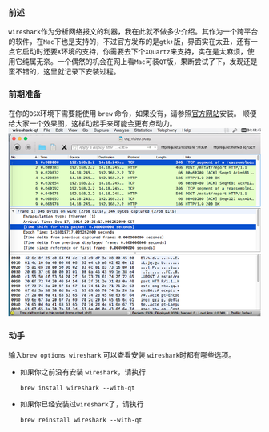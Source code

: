 ### 前述
`wireshark`作为分析网络报文的利器，我在此就不做多少介绍。其作为一个跨平台的软件，在`Mac`下也是支持的，不过官方发布的是`gtk+`版，界面实在太丑，还有一点它启动时还要`X`环境的支持，你需要去下个`XQuartz`来支持，实在是太麻烦，使用它纯属无奈。一个偶然的机会在网上看`Mac`可装`QT`版，果断尝试了下，发现还是蛮不错的，这里就记录下安装过程。
### 前期准备
在你的`OSX`环境下需要能使用 `brew` 命令，如果没有，请参照[官方网站](http://brew.sh)安装。
顺便给大家一个效果图，这样动起手来可能会更有点动力。
![效果图](images/wireshark-qt.png)
### 动手
输入`brew options wireshark` 可以查看安装 `wireshark`时都有哪些选项。

* 如果你之前没有安装 `wireshark`，请执行
	```
	brew install wireshark --with-qt
	```
* 如果你已经安装过`wireshark`了，请执行
	```
	brew reinstall wireshark --with-qt
	```
